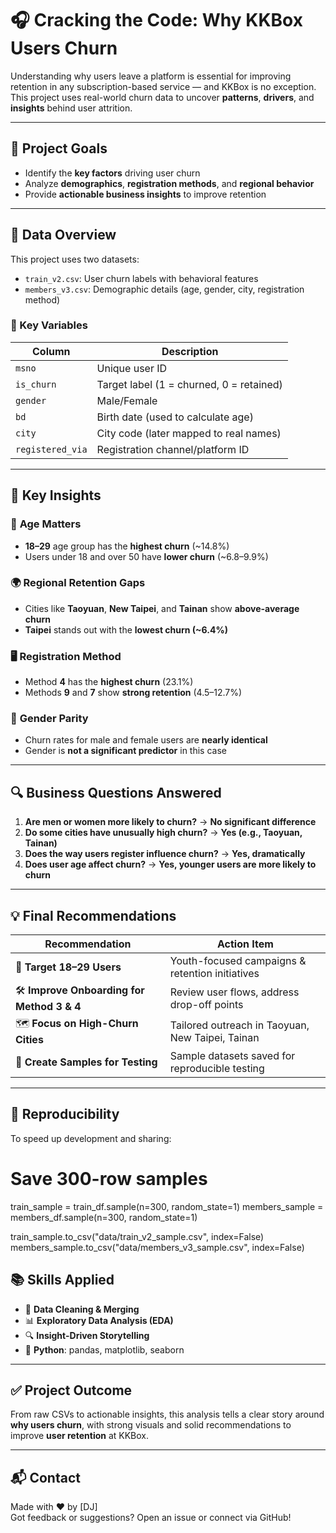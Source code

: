 # 🎧 Cracking the Code: Why KKBox Users Churn

Understanding why users leave a platform is essential for improving retention in any subscription-based service — and KKBox is no exception. This project uses real-world churn data to uncover **patterns**, **drivers**, and **insights** behind user attrition.

---

## 🎯 Project Goals

- Identify the **key factors** driving user churn  
- Analyze **demographics**, **registration methods**, and **regional behavior**  
- Provide **actionable business insights** to improve retention

---

## 📁 Data Overview

This project uses two datasets:

- `train_v2.csv`: User churn labels with behavioral features  
- `members_v3.csv`: Demographic details (age, gender, city, registration method)

### 🔑 Key Variables

| Column           | Description                                   |
|------------------|-----------------------------------------------|
| `msno`           | Unique user ID                                |
| `is_churn`       | Target label (1 = churned, 0 = retained)       |
| `gender`         | Male/Female                                   |
| `bd`             | Birth date (used to calculate age)            |
| `city`           | City code (later mapped to real names)        |
| `registered_via` | Registration channel/platform ID              |

---

## 🧠 Key Insights

### 👥 **Age Matters**

- **18–29** age group has the **highest churn** (~14.8%)  
- Users under 18 and over 50 have **lower churn** (~6.8–9.9%)

### 🌍 **Regional Retention Gaps**

- Cities like **Taoyuan**, **New Taipei**, and **Tainan** show **above-average churn**
- **Taipei** stands out with the **lowest churn (~6.4%)**

### 🖥️ **Registration Method**

- Method **4** has the **highest churn** (23.1%)  
- Methods **9** and **7** show **strong retention** (4.5–12.7%)

### 🚻 **Gender Parity**

- Churn rates for male and female users are **nearly identical**
- Gender is **not a significant predictor** in this case

---

## 🔍 Business Questions Answered

1. **Are men or women more likely to churn?** → **No significant difference**
2. **Do some cities have unusually high churn?** → **Yes (e.g., Taoyuan, Tainan)**
3. **Does the way users register influence churn?** → **Yes, dramatically**
4. **Does user age affect churn?** → **Yes, younger users are more likely to churn**

---

## 💡 Final Recommendations

| Recommendation                                      | Action Item                                        |
|-----------------------------------------------------|----------------------------------------------------|
| 🎯 **Target 18–29 Users**                           | Youth-focused campaigns & retention initiatives    |
| 🛠️ **Improve Onboarding for Method 3 & 4**          | Review user flows, address drop-off points        |
| 🗺️ **Focus on High-Churn Cities**                   | Tailored outreach in Taoyuan, New Taipei, Tainan  |
| 🧪 **Create Samples for Testing**                   | Sample datasets saved for reproducible testing    |

---

## 🔄 Reproducibility

To speed up development and sharing:

# Save 300-row samples
train_sample = train_df.sample(n=300, random_state=1)
members_sample = members_df.sample(n=300, random_state=1)

train_sample.to_csv("data/train_v2_sample.csv", index=False)
members_sample.to_csv("data/members_v3_sample.csv", index=False)

## 📚 Skills Applied
- 🧹 **Data Cleaning & Merging**
- 📊 **Exploratory Data Analysis (EDA)**
- 🔍 **Insight-Driven Storytelling**
- 🐍 **Python**: pandas, matplotlib, seaborn

---

## ✅ Project Outcome
From raw CSVs to actionable insights, this analysis tells a clear story around **why users churn**, with strong visuals and solid recommendations to improve **user retention** at KKBox.

---

## 📬 Contact
Made with ❤️ by [DJ]  
Got feedback or suggestions? Open an issue or connect via GitHub!
